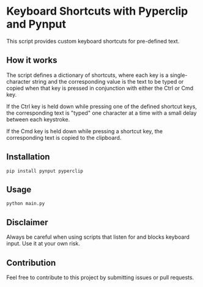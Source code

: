 # Keyboard Shortcuts with Pyperclip and Pynput

This script provides custom keyboard shortcuts for pre-defined text.

## How it works

The script defines a dictionary of shortcuts, where each key is a single-character string and the corresponding value is the text to be typed or copied when that key is pressed in conjunction with either the Ctrl or Cmd key.

If the Ctrl key is held down while pressing one of the defined shortcut keys, the corresponding text is "typed" one character at a time with a small delay between each keystroke.

If the Cmd key is held down while pressing a shortcut key, the corresponding text is copied to the clipboard.

## Installation

```
pip install pynput pyperclip
```

## Usage

```
python main.py
```

## Disclaimer

Always be careful when using scripts that listen for and blocks keyboard input. Use it at your own risk.

## Contribution

Feel free to contribute to this project by submitting issues or pull requests.
